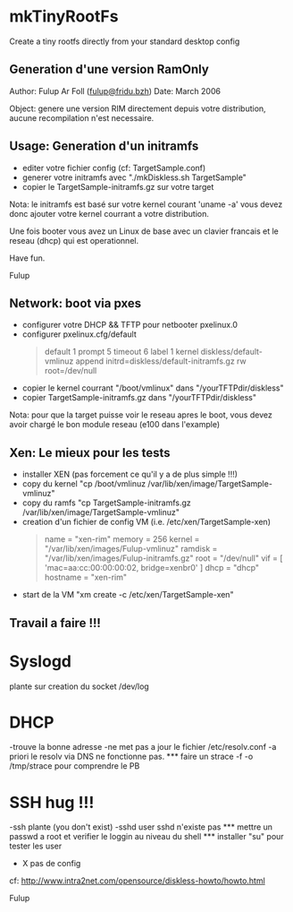 # mkTinyRootFs
Create a tiny rootfs directly from your standard desktop config

  Generation d'une version RamOnly 
-----------------------------------

Author: Fulup Ar Foll (fulup@fridu.bzh)
Date:   March 2006

Object: genere une version RIM directement depuis votre
        distribution, aucune recompilation n'est necessaire.

Usage: Generation d'un initramfs
--------------------------------
 - editer  votre fichier config (cf: TargetSample.conf)
 - generer votre initramfs avec "./mkDiskless.sh TargetSample"
 - copier  le TargetSample-initramfs.gz sur votre target

  Nota: le initramfs est basé sur votre kernel courant 'uname -a'
  vous devez donc ajouter votre kernel courrant a votre distribution.

  Une fois booter vous avez un Linux de base avec un clavier francais
  et le reseau (dhcp) qui est operationnel.

Have fun.

Fulup

Network: boot via pxes
---------------------- 
 - configurer votre DHCP && TFTP pour netbooter pxelinux.0
 - configurer pxelinux.cfg/default
   >default 1
   >prompt 5
   >timeout 6
   >label 1
   >  kernel diskless/default-vmlinuz
   >  append initrd=diskless/default-initramfs.gz rw root=/dev/null
 - copier le kernel courrant "/boot/vmlinux" dans "/yourTFTPdir/diskless"
 - copier TargetSample-initramfs.gz dans "/yourTFTPdir/diskless"

 Nota: pour que la target puisse voir le reseau apres le boot, vous devez
 avoir chargé le bon module reseau (e100 dans l'example)


Xen: Le mieux pour les tests
----------------------------
 - installer XEN (pas forcement ce qu'il y a de plus simple !!!)
 - copy du kernel "cp /boot/vmlinuz /var/lib/xen/image/TargetSample-vmlinuz"
 - copy du ramfs  "cp TargetSample-initramfs.gz /var/lib/xen/image/TargetSample-vmlinuz"
 - creation d'un fichier de config VM (i.e. /etc/xen/TargetSample-xen)
   > name     = "xen-rim"
   > memory   = 256
   > kernel   = "/var/lib/xen/images/Fulup-vmlinuz"
   > ramdisk  = "/var/lib/xen/images/Fulup-initramfs.gz"
   > root     = "/dev/null"
   > vif      = [ 'mac=aa:cc:00:00:00:02, bridge=xenbr0' ]
   > dhcp     = "dhcp"
   > hostname = "xen-rim"
 - start de la VM "xm create -c /etc/xen/TargetSample-xen"


Travail a faire !!!
-------------------

# Syslogd
  plante sur creation du socket /dev/log

# DHCP
  -trouve la bonne adresse
  -ne met pas a jour le fichier /etc/resolv.conf
  -a priori le resolv via DNS ne fonctionne pas.
  *** faire un strace -f -o /tmp/strace pour comprendre le PB

# SSH hug !!!
  -ssh  plante (you don't exist)
  -sshd user sshd n'existe pas
  *** mettre un passwd a root et verifier le loggin au niveau du shell
  *** installer "su" pour tester les user

- X pas de config

cf:  http://www.intra2net.com/opensource/diskless-howto/howto.html

Fulup


